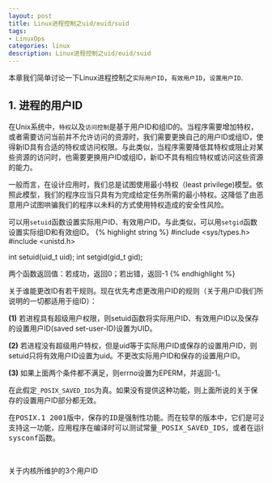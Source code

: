 ```yaml
---
layout: post
title: Linux进程控制之uid/euid/suid
tags:
- LinuxOps
categories: linux
description: Linux进程控制之uid/euid/suid
---
```


本章我们简单讨论一下Linux进程控制之```实际用户ID```，```有效用户ID```，```设置用户ID```.


<!-- more -->

## 1. 进程的用户ID

在Unix系统中，```特权```以及```访问控制```是基于用户ID和组ID的。当程序需要增加特权，或者需要访问当前并不允许访问的资源时，我们需要更换自己的用户ID或组ID，使得新ID具有合适的特权或访问权限。与此类似，当程序需要降低其特权或阻止对某些资源的访问时，也需要更换用户ID或组ID，新ID不具有相应特权或访问这些资源的能力。

一般而言，在设计应用时，我们总是试图使用最小特权（least privilege)模型。依照此模型，我们的程序应当只具有为完成给定任务所需的最小特权。这降低了由恶意用户试图哄骗我们的程序以未料的方式使用特权造成的安全性风险。

可以用```setuid```函数设置实际用户ID、有效用户ID。与此类似，可以用```setgid```函数设置实际组ID和有效组ID。
{% highlight string %}
#include <sys/types.h>
#include <unistd.h>

int setuid(uid_t uid);
int setgid(gid_t gid);

两个函数返回值：若成功，返回0；若出错，返回-1
{% endhighlight %}

关于谁能更改ID有若干规则。现在优先考虑更改用户ID的规则（关于用户ID我们所说明的一切都适用于组ID）：

**(1)** 若进程具有超级用户权限，则setuid函数将实际用户ID、有效用户ID以及保存的设置用户ID(saved set-user-ID)设置为UID。

**(2)** 若进程没有超级用户特权，但是uid等于实际用户ID或保存的设置用户ID，则setuid只将有效用户ID设置为uid。不更改实际用户ID和保存的设置用户ID。

**(3)** 如果上面两个条件都不满足，则errno设置为EPERM，并返回-1。

在此假定```_POSIX_SAVED_IDS```为真。如果没有提供这种功能，则上面所说的关于保存的设置用户ID部分都无效。
<pre>
在POSIX.1 2001版中，保存的ID是强制性功能。而在较早的版本中，它们是可选择的。为了弄清楚某种实现是否
支持这一功能，应用程序在编译时可以测试常量_POSIX_SAVED_IDS，或者在运行时以_SC_SAVED_IDS参数调用
sysconf函数。
</pre>

<br />

关于内核所维护的3个用户ID






<br />
<br />
<br />


